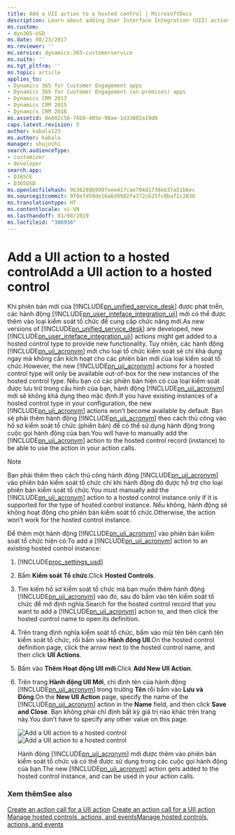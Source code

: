 ```yaml
---
title: Add a UII action to a hosted control | MicrosoftDocs
description: Learn about adding User Interface Integration (UII) actions to a hosted control type to provide new functionality.
ms.custom:
- dyn365-USD
ms.date: 08/23/2017
ms.reviewer: ''
ms.service: dynamics-365-customerservice
ms.suite: ''
ms.tgt_pltfrm: ''
ms.topic: article
applies_to:
- Dynamics 365 for Customer Engagement apps
- Dynamics 365 for Customer Engagement (on-premises) apps
- Dynamics CRM 2013
- Dynamics CRM 2015
- Dynamics CRM 2016
ms.assetid: 0e082c56-76b8-405e-98ae-1d33802a19d0
caps.latest.revision: 5
author: kabala123
ms.author: kabala
manager: shujoshi
search.audienceType:
- customizer
- developer
search.app:
- D365CE
- D365USD
ms.openlocfilehash: 9b36280b998feee417cae704d1738eb37a51b6ec
ms.sourcegitcommit: 9f0efd59de16a6d9902fa372cb25fc0baf1c2838
ms.translationtype: HT
ms.contentlocale: vi-VN
ms.lasthandoff: 01/08/2019
ms.locfileid: "386936"
---
```

# <a name="add-a-uii-action-to-a-hosted-control"></a><span data-ttu-id="727df-103">Add a UII action to a hosted control</span><span class="sxs-lookup"><span data-stu-id="727df-103">Add a UII action to a hosted control</span></span>
<span data-ttu-id="727df-104">Khi phiên bản mới của [!INCLUDE[pn_unified_service_desk](../includes/pn-unified-service-desk.md)] được phát triển, các hành động [!INCLUDE[pn_user_inteface_integration_uii](../includes/pn-user-interface-integration-uii.md)] mới có thể được thêm vào loại kiểm soát tổ chức để cung cấp chức năng mới.</span><span class="sxs-lookup"><span data-stu-id="727df-104">As new versions of [!INCLUDE[pn_unified_service_desk](../includes/pn-unified-service-desk.md)] are developed, new [!INCLUDE[pn_user_inteface_integration_uii](../includes/pn-user-interface-integration-uii.md)] actions might get added to a hosted control type to provide new functionality.</span></span> <span data-ttu-id="727df-105">Tuy nhiên, các hành động [!INCLUDE[pn_uii_acronym](../includes/pn-uii-acronym.md)] mới cho loại tổ chức kiểm soát sẽ chỉ khả dụng ngay mà không cần kích hoạt cho các phiên bản mới của loại kiểm soát tổ chức.</span><span class="sxs-lookup"><span data-stu-id="727df-105">However, the new [!INCLUDE[pn_uii_acronym](../includes/pn-uii-acronym.md)] actions for a hosted control type will only be available out-of-box for the new instances of the hosted control type.</span></span> <span data-ttu-id="727df-106">Nếu bạn có các phiên bản hiện có của loại kiểm soát được lưu trữ trong cấu hình của bạn, hành động [!INCLUDE[pn_uii_acronym](../includes/pn-uii-acronym.md)] mới sẽ không khả dụng theo mặc định.</span><span class="sxs-lookup"><span data-stu-id="727df-106">If you have existing instances of a hosted control type in your configuration, the new [!INCLUDE[pn_uii_acronym](../includes/pn-uii-acronym.md)] actions won’t become available by default.</span></span> <span data-ttu-id="727df-107">Bạn sẽ phải thêm hành động [!INCLUDE[pn_uii_acronym](../includes/pn-uii-acronym.md)] theo cách thủ công vào hồ sơ kiểm soát tổ chức (phiên bản) để có thể sử dụng hành động trong cuộc gọi hành động của bạn.</span><span class="sxs-lookup"><span data-stu-id="727df-107">You will have to manually add the [!INCLUDE[pn_uii_acronym](../includes/pn-uii-acronym.md)] action to the hosted control record (instance) to be able to use the action in your action calls.</span></span>  
  
> [!NOTE]
>  <span data-ttu-id="727df-108">Bạn phải thêm theo cách thủ công hành động [!INCLUDE[pn_uii_acronym](../includes/pn-uii-acronym.md)] vào phiên bản kiểm soát tổ chức chỉ khi hành động đó được hỗ trợ cho loại phiên bản kiểm soát tổ chức.</span><span class="sxs-lookup"><span data-stu-id="727df-108">You must manually add the [!INCLUDE[pn_uii_acronym](../includes/pn-uii-acronym.md)] action to a hosted control instance only if it is supported for the type of hosted control instance.</span></span> <span data-ttu-id="727df-109">Nếu không, hành động sẽ không hoạt động cho phiên bản kiểm soát tổ chức.</span><span class="sxs-lookup"><span data-stu-id="727df-109">Otherwise, the action won’t work for the hosted control instance.</span></span>  
  
 <span data-ttu-id="727df-110">Để thêm một hành động [!INCLUDE[pn_uii_acronym](../includes/pn-uii-acronym.md)] vào phiên bản kiểm soát tổ chức hiện có:</span><span class="sxs-lookup"><span data-stu-id="727df-110">To add a [!INCLUDE[pn_uii_acronym](../includes/pn-uii-acronym.md)] action to an existing hosted control instance:</span></span>  
  
1. [!INCLUDE[proc_settings_usd](../includes/proc-settings-usd.md)]  
  
2. <span data-ttu-id="727df-111">Bấm **Kiểm soát Tổ chức**.</span><span class="sxs-lookup"><span data-stu-id="727df-111">Click **Hosted Controls**.</span></span>  
  
3. <span data-ttu-id="727df-112">Tìm kiếm hồ sơ kiểm soát tổ chức mà bạn muốn thêm hành động [!INCLUDE[pn_uii_acronym](../includes/pn-uii-acronym.md)] vào đó, sau đó bấm vào tên kiểm soát tổ chức để mở định nghĩa.</span><span class="sxs-lookup"><span data-stu-id="727df-112">Search for the hosted control record that you want to add a [!INCLUDE[pn_uii_acronym](../includes/pn-uii-acronym.md)] action to, and then click the hosted control name to open its definition.</span></span>  
  
4. <span data-ttu-id="727df-113">Trên trang định nghĩa kiểm soát tổ chức, bấm vào mũi tên bên cạnh tên kiểm soát tổ chức, rồi bấm vào **Hành động UII**.</span><span class="sxs-lookup"><span data-stu-id="727df-113">On the hosted control definition page, click the arrow next to the hosted control name, and then click **UII Actions**.</span></span>  
  
5. <span data-ttu-id="727df-114">Bấm vào **Thêm Hoạt động UII mới**.</span><span class="sxs-lookup"><span data-stu-id="727df-114">Click **Add New UII Action**.</span></span>  
  
6. <span data-ttu-id="727df-115">Trên trang **Hành động UII Mới**, chỉ định tên của hành động [!INCLUDE[pn_uii_acronym](../includes/pn-uii-acronym.md)] trong trường **Tên** rồi bấm vào **Lưu và Đóng**.</span><span class="sxs-lookup"><span data-stu-id="727df-115">On the **New UII Action** page, specify the name of the [!INCLUDE[pn_uii_acronym](../includes/pn-uii-acronym.md)] action in the **Name** field, and then click **Save and Close**.</span></span> <span data-ttu-id="727df-116">Bạn không phải chỉ định bất kỳ giá trị nào khác trên trang này.</span><span class="sxs-lookup"><span data-stu-id="727df-116">You don’t have to specify any other value on this page.</span></span>  
  
   <span data-ttu-id="727df-117">![Add a UII action to a hosted control](../unified-service-desk/media/usd-new-uii-action-hc.png "Add a UII action to a hosted control")</span><span class="sxs-lookup"><span data-stu-id="727df-117">![Add a UII action to a hosted control](../unified-service-desk/media/usd-new-uii-action-hc.png "Add a UII action to a hosted control")</span></span>  
  
    <span data-ttu-id="727df-118">Hành động [!INCLUDE[pn_uii_acronym](../includes/pn-uii-acronym.md)] mới được thêm vào phiên bản kiểm soát tổ chức và có thể được sử dụng trong các cuộc gọi hành động của bạn.</span><span class="sxs-lookup"><span data-stu-id="727df-118">The new [!INCLUDE[pn_uii_acronym](../includes/pn-uii-acronym.md)] action gets added to the hosted control instance, and can be used in your action calls.</span></span>  
  
### <a name="see-also"></a><span data-ttu-id="727df-119">Xem thêm</span><span class="sxs-lookup"><span data-stu-id="727df-119">See also</span></span>  
 <span data-ttu-id="727df-120">[Create an action call for a UII action](../unified-service-desk/create-action-call-uii-action.md) </span><span class="sxs-lookup"><span data-stu-id="727df-120">[Create an action call for a UII action](../unified-service-desk/create-action-call-uii-action.md) </span></span>  
 [<span data-ttu-id="727df-121">Manage hosted controls, actions, and events</span><span class="sxs-lookup"><span data-stu-id="727df-121">Manage hosted controls, actions, and events</span></span>](../unified-service-desk/manage-hosted-controls-actions-events.md)

